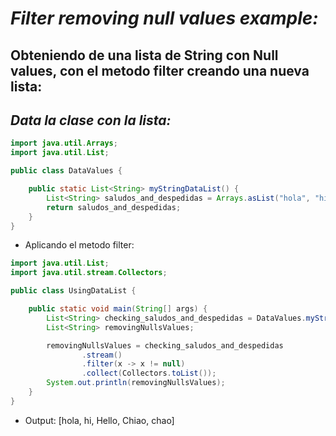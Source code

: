 # _Filter removing null values example:_

## Obteniendo de una lista de String con Null values, con el metodo filter creando una nueva lista:

## _Data la clase con la lista:_

```java
import java.util.Arrays;
import java.util.List;

public class DataValues {

    public static List<String> myStringDataList() {
        List<String> saludos_and_despedidas = Arrays.asList("hola", "hi", "Hello", null, "Chiao", null, "chao");
        return saludos_and_despedidas;
    }
}
```

- Aplicando el metodo filter:

```java
import java.util.List;
import java.util.stream.Collectors;

public class UsingDataList {

    public static void main(String[] args) {
        List<String> checking_saludos_and_despedidas = DataValues.myStringDataList();
        List<String> removingNullsValues;

        removingNullsValues = checking_saludos_and_despedidas
                .stream()
                .filter(x -> x != null)
                .collect(Collectors.toList());
        System.out.println(removingNullsValues);
    }
}
```

- Output:
  [hola, hi, Hello, Chiao, chao]
